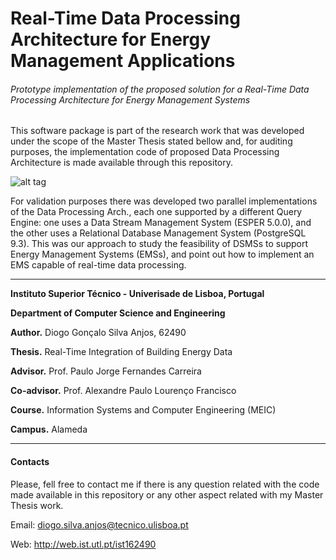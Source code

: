 # Real-Time Data Processing Architecture for Energy Management Applications

###### Prototype implementation of the proposed solution for a Real-Time Data Processing Architecture for Energy Management Systems

This software package is part of the research work that was developed under the scope of the Master Thesis stated bellow and, for auditing purposes, the implementation code of proposed Data Processing Architecture is made available through this repository. 

![alt tag](http://web.ist.utl.pt/~ist162490/publications/DataProcessingArchGitHubPic.png)

For validation purposes there was developed two parallel implementations of the Data Processing Arch., each one supported by a different Query Engine: one uses a Data Stream Management System (ESPER 5.0.0), and the other uses a Relational Database Management System (PostgreSQL 9.3). 
This was our approach to study the feasibility of DSMSs to support Energy Management Systems (EMSs), and point out how to implement an EMS capable of real-time data processing.

---
**Instituto Superior Técnico -  Univerisade de Lisboa, Portugal**

**Department of Computer Science and Engineering**

**Author.** Diogo Gonçalo Silva Anjos, 62490       

**Thesis.** Real-Time Integration of Building Energy Data

**Advisor.** Prof. Paulo Jorge Fernandes Carreira

**Co-advisor.** Prof. Alexandre Paulo Lourenço Francisco

**Course.** Information Systems and Computer Engineering (MEIC)

**Campus.** Alameda

---

#### Contacts

Please, fell free to contact me if there is any question related with the code made available in this repository or any other aspect related with my Master Thesis work.

Email:	diogo.silva.anjos@tecnico.ulisboa.pt

Web:	http://web.ist.utl.pt/ist162490